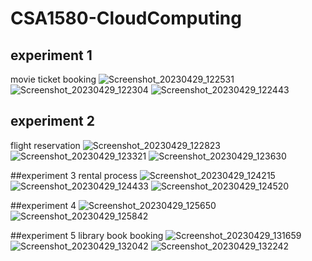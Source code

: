 # CSA1580-CloudComputing 

## experiment 1
movie ticket booking
![Screenshot_20230429_122531](https://user-images.githubusercontent.com/113351258/235289483-fa79a95c-705d-44e8-8370-6a6ce4d8caf2.png)
![Screenshot_20230429_122304](https://user-images.githubusercontent.com/113351258/235289506-f7db63d9-89d7-4ac8-918a-9b31c1060c9f.png)
![Screenshot_20230429_122443](https://user-images.githubusercontent.com/113351258/235289516-3fa57014-6922-4461-bf40-4d5ee8742811.png)

## experiment 2
flight reservation
![Screenshot_20230429_122823](https://user-images.githubusercontent.com/113351258/235289598-3765fe0f-0d28-4d42-a274-338a7c2a343b.png)
![Screenshot_20230429_123321](https://user-images.githubusercontent.com/113351258/235289610-94d37f4e-67e9-4970-b2aa-af6f962b0efb.png)
![Screenshot_20230429_123630](https://user-images.githubusercontent.com/113351258/235289618-088f49ef-0070-4a96-afd2-86cbb36c1b24.png)

##experiment 3
rental process
![Screenshot_20230429_124215](https://user-images.githubusercontent.com/113351258/235289656-41d9d397-0e36-4c0c-af06-e9db6452bcf1.png)
![Screenshot_20230429_124433](https://user-images.githubusercontent.com/113351258/235289662-f9ee59d0-cb91-4042-9d6b-9c99d85c8c13.png)
![Screenshot_20230429_124520](https://user-images.githubusercontent.com/113351258/235289672-e4e853b7-ceda-4321-98d1-4b2ef47bb7e0.png)

##experiment 4
![Screenshot_20230429_125650](https://user-images.githubusercontent.com/113351258/235289914-ffaa8c70-b0f3-4e07-ae65-ab1d9af20c78.png)
![Screenshot_20230429_125842](https://user-images.githubusercontent.com/113351258/235289918-6f6d3878-7d07-44d2-a48f-bb1b87a9a785.png)

##experiment 5
library book booking
![Screenshot_20230429_131659](https://user-images.githubusercontent.com/113351258/235291580-b4635248-5c3c-4085-a7be-9fb3c7def748.png)
![Screenshot_20230429_132042](https://user-images.githubusercontent.com/113351258/235291590-1e37c098-af22-49bc-bb79-2a5780bd2153.png)
![Screenshot_20230429_132242](https://user-images.githubusercontent.com/113351258/235291599-fc0416b4-dbee-41e9-a00c-1c0287858193.png)
